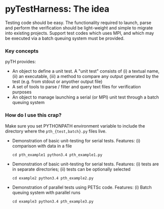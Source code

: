 # pyTestHarness: The idea #

Testing code should be easy. The functionality required to launch, parse and perform the verification should be light-weight and simple to migrate into existing projects. Support test codes which uses MPI, and which may be executed via a batch queuing system must be provided.

### Key concepts ###

pyTH provides:

* An object to define a unit test. A "unit test" consists of (i) a textual name, (ii) an executable, (iii) a method to compare any output generated by the test (e.g. from stdout or anyother output file)
* A set of tools to parse / filter and query text files for verification purposes
* An object to manage launching a serial (or MPI) unit test through a batch queuing system

### How do I use this crap? ###

Make sure you set PYTHONPATH environment variable to include the directory where the ```pth_{test,batch}.py``` files live.

* Demonstration of basic unit-testing for serial tests. 
Features: 
(i) comparison with data in a file
  
  `
  cd pth_example1
  python3.4 pth_example1.py
  `
* Demonstration of basic unit-testing for serial tests.
Features:
(i) tests are in separate directories;
(ii) tests can be optionally selected
  
  `
  cd example2
  python3.4 pth_example2.py
  `
  

* Demonstration of parallel tests using PETSc code. 
Features:
(i) Batch queuing system with parallel runs

  `
  cd example3
  python3.4 pth_example3.py
  `